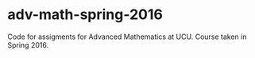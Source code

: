 # adv-math-spring-2016
Code for assigments for Advanced Mathematics at UCU. Course taken in Spring 2016.
